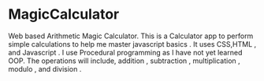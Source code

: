 # MagicCalculator
Web based Arithmetic Magic Calculator. 
This is a Calculator app to perform simple calculations to help me master javascript basics . It uses CSS,HTML , and Javascript . I use Procedural programming as I have not yet learned OOP. The operations will include, addition , subtraction , multiplication , modulo , and division . 

